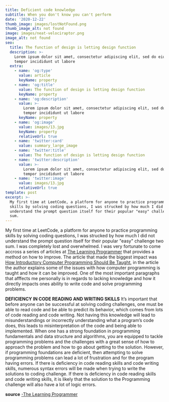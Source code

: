 ```yaml
---
title: Deficient code knowledge
subtitle: When you don't know you can't perform
date: '2020-12-22'
thumb_image: images/lostNotFound.png
thumb_image_alt: not found
image: images/neat-velociraptor.png
image_alt: not found
seo:
  title: The function of design is letting design function
  description: >-
    Lorem ipsum dolor sit amet, consectetur adipiscing elit, sed do eiusmod
    tempor incididunt ut labore
  extra:
    - name: 'og:type'
      value: article
      keyName: property
    - name: 'og:title'
      value: The function of design is letting design function
      keyName: property
    - name: 'og:description'
      value: >-
        Lorem ipsum dolor sit amet, consectetur adipiscing elit, sed do eiusmod
        tempor incididunt ut labore
      keyName: property
    - name: 'og:image'
      value: images/13.jpg
      keyName: property
      relativeUrl: true
    - name: 'twitter:card'
      value: summary_large_image
    - name: 'twitter:title'
      value: The function of design is letting design function
    - name: 'twitter:description'
      value: >-
        Lorem ipsum dolor sit amet, consectetur adipiscing elit, sed do eiusmod
        tempor incididunt ut labore
    - name: 'twitter:image'
      value: images/13.jpg
      relativeUrl: true
template: post
excerpt: >-
  My first time at LeetCode, a platform for anyone to practice programming
  skills by solving coding questions, I was strucked by how much I did not
  understand the prompt question itself for their popular "easy" challenge two
  sum.
---
```

My first time at LeetCode, a platform for anyone to practice programming skills by solving coding questions, I was strucked by how much I did not understand the prompt question itself for their popular "easy" challenge two sum. I was completely lost and overwhelmed. I was very fortunate to come accross a series of articles at [The Learning Programmer](https://thelearningprogrammer.com/author/mmmcmillan1/) that provides a method on how to improve.
The article that made the biggest impact was [How Introductory Computer Programming Should Be Taught](https://thelearningprogrammer.com/how-introductory-computer-programming-should-be-taught/), in the article the author explains some of the issues with how computer programming is taught and how it can be improved. One of the most important paragraphs that afffects me personally is in regards to lacking knowledge and how it directly impacts ones ability to write code and solve programming problems.


**DEFICIENCY IN CODE READING AND WRITING SKILLS**
It’s important that before anyone can be successful at solving coding challenges, one must be able to read code and be able to predict its behavior, which comes from lots of code reading and code writing. Not having this knowledge will lead to misunderstandings or incorrectly understanding what a program’s code does, this leads to misinterpretation of the code and being able to implemented.
When one has a strong foundation in programming fundamentals and data structure and algorithms, you are equipped to tackle programming problems and the challenges with a great sense of how to approach the problem and how to go about getting to the solution. However, if programming foundations are deficient, then attempting to solve programming problems can lead a lot of frustration and for the program having errors. If there is deficiency in code reading skills and code writing skills, numerous syntax errors will be made when trying to write the solutions to coding challenge. If there is deficiency in code reading skills and code writing skills, it is likely that the solution to the Programming challenge will also have a lot of logic errors.

**source**
[-The Learning Programmer](https://thelearningprogrammer.com/how-introductory-computer-programming-should-be-taught/)
